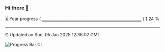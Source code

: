 ### Hi there 👋

⏳ Year progress { ▁▁▁▁▁▁▁▁▁▁▁▁▁▁▁▁▁▁▁▁▁▁▁▁▁▁▁▁▁▁ } 1.24 %

---

⏰ Updated on Sun, 05 Jan 2025 12:36:02 GMT

![Progress Bar CI](https://github.com/liununu/liununu/workflows/Progress%20Bar%20CI/badge.svg)
